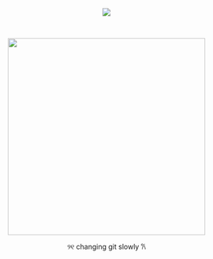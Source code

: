 
<br> <p align="center">![](https://komarev.com/ghpvc/?username=Litanchovy&label=✦&color=D64141)</p>

<br>
<p align="center">
      <img height=400 src="https://images-ext-1.discordapp.net/external/gv9EmRToQC5vzqm5qIRAuc1zipRYh7xYqXNRC6R6G9E/https/files.catbox.moe/kqcszh.png?format=webp&quality=lossless">
    </p>
          
<p align="center">
      ୨୧  changing git slowly  𐙚   

